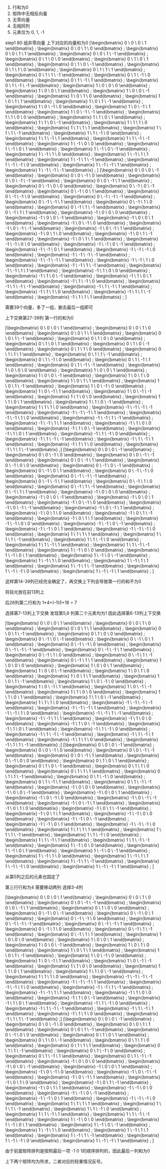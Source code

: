 1. 行和为0
2. 矩阵中无相反向量
3. 无零向量
4. 无相同列
5. 元素仅为 0, 1, -1

step1 80 组非零向量 上下对应的向量和为0
\[\begin{bmatrix}  0 \\  0 \\  0 \\  1 \end{bmatrix} \;
\begin{bmatrix}  0 \\  0 \\  1 \\  0 \end{bmatrix} \;
\begin{bmatrix}  0 \\  0 \\  1 \\  1 \end{bmatrix} \;
\begin{bmatrix}  0 \\  0 \\  1 \\ -1 \end{bmatrix} \;
\begin{bmatrix}  0 \\  1 \\  0 \\  0 \end{bmatrix} \;
\begin{bmatrix}  0 \\  1 \\  0 \\  1 \end{bmatrix} \;
\begin{bmatrix}  0 \\  1 \\  0 \\ -1 \end{bmatrix} \;
\begin{bmatrix}  0 \\  1 \\  1 \\  0 \end{bmatrix} \;
\begin{bmatrix}  0 \\  1 \\  1 \\  1 \end{bmatrix} \;
\begin{bmatrix}  0 \\  1 \\  1 \\ -1 \end{bmatrix} \;
\begin{bmatrix}  0 \\  1 \\ -1 \\  0 \end{bmatrix} \;
\begin{bmatrix}  0 \\  1 \\ -1 \\  1 \end{bmatrix} \;
\begin{bmatrix}  0 \\  1 \\ -1 \\ -1 \end{bmatrix} \;
\begin{bmatrix}  1 \\  0 \\  0 \\  0 \end{bmatrix} \;
\begin{bmatrix}  1 \\  0 \\  0 \\  1 \end{bmatrix} \;
\begin{bmatrix}  1 \\  0 \\  0 \\ -1 \end{bmatrix} \;
\begin{bmatrix}  1 \\  0 \\  1 \\  0 \end{bmatrix} \;
\begin{bmatrix}  1 \\  0 \\  1 \\  1 \end{bmatrix} \;
\begin{bmatrix}  1 \\  0 \\  1 \\ -1 \end{bmatrix} \;
\begin{bmatrix}  1 \\  0 \\ -1 \\  0 \end{bmatrix} \;
\begin{bmatrix}  1 \\  0 \\ -1 \\  1 \end{bmatrix} \;
\begin{bmatrix}  1 \\  0 \\ -1 \\ -1 \end{bmatrix} \;
\begin{bmatrix}  1 \\  1 \\  0 \\  0 \end{bmatrix} \;
\begin{bmatrix}  1 \\  1 \\  0 \\  1 \end{bmatrix} \;
\begin{bmatrix}  1 \\  1 \\  0 \\ -1 \end{bmatrix} \;
\begin{bmatrix}  1 \\  1 \\  1 \\  0 \end{bmatrix} \;
\begin{bmatrix}  1 \\  1 \\  1 \\  1 \end{bmatrix} \;
\begin{bmatrix}  1 \\  1 \\  1 \\ -1 \end{bmatrix} \;
\begin{bmatrix}  1 \\  1 \\ -1 \\  0 \end{bmatrix} \;
\begin{bmatrix}  1 \\  1 \\ -1 \\  1 \end{bmatrix} \;
\begin{bmatrix}  1 \\  1 \\ -1 \\ -1 \end{bmatrix} \;
\begin{bmatrix}  1 \\ -1 \\  0 \\  0 \end{bmatrix} \;
\begin{bmatrix}  1 \\ -1 \\  0 \\  1 \end{bmatrix} \;
\begin{bmatrix}  1 \\ -1 \\  0 \\ -1 \end{bmatrix} \;
\begin{bmatrix}  1 \\ -1 \\  1 \\  0 \end{bmatrix} \;
\begin{bmatrix}  1 \\ -1 \\  1 \\  1 \end{bmatrix} \;
\begin{bmatrix}  1 \\ -1 \\  1 \\ -1 \end{bmatrix} \;
\begin{bmatrix}  1 \\ -1 \\ -1 \\  0 \end{bmatrix} \;
\begin{bmatrix}  1 \\ -1 \\ -1 \\  1 \end{bmatrix} \;
\begin{bmatrix}  1 \\ -1 \\ -1 \\ -1 \end{bmatrix} \; \]
\[\begin{bmatrix}  0 \\  0 \\  0 \\ -1 \end{bmatrix} \;
\begin{bmatrix}  0 \\  0 \\ -1 \\  0 \end{bmatrix} \;
\begin{bmatrix}  0 \\  0 \\ -1 \\ -1 \end{bmatrix} \;
\begin{bmatrix}  0 \\  0 \\ -1 \\  1 \end{bmatrix} \;
\begin{bmatrix}  0 \\ -1 \\  0 \\  0 \end{bmatrix} \;
\begin{bmatrix}  0 \\ -1 \\  0 \\ -1 \end{bmatrix} \;
\begin{bmatrix}  0 \\ -1 \\  0 \\  1 \end{bmatrix} \;
\begin{bmatrix}  0 \\ -1 \\ -1 \\  0 \end{bmatrix} \;
\begin{bmatrix}  0 \\ -1 \\ -1 \\ -1 \end{bmatrix} \;
\begin{bmatrix}  0 \\ -1 \\ -1 \\  1 \end{bmatrix} \;
\begin{bmatrix}  0 \\ -1 \\  1 \\  0 \end{bmatrix} \;
\begin{bmatrix}  0 \\ -1 \\  1 \\ -1 \end{bmatrix} \;
\begin{bmatrix}  0 \\ -1 \\  1 \\  1 \end{bmatrix} \;
\begin{bmatrix} -1 \\  0 \\  0 \\  0 \end{bmatrix} \;
\begin{bmatrix} -1 \\  0 \\  0 \\ -1 \end{bmatrix} \;
\begin{bmatrix} -1 \\  0 \\  0 \\  1 \end{bmatrix} \;
\begin{bmatrix} -1 \\  0 \\ -1 \\  0 \end{bmatrix} \;
\begin{bmatrix} -1 \\  0 \\ -1 \\ -1 \end{bmatrix} \;
\begin{bmatrix} -1 \\  0 \\ -1 \\  1 \end{bmatrix} \;
\begin{bmatrix} -1 \\  0 \\  1 \\  0 \end{bmatrix} \;
\begin{bmatrix} -1 \\  0 \\  1 \\ -1 \end{bmatrix} \;
\begin{bmatrix} -1 \\  0 \\  1 \\  1 \end{bmatrix} \;
\begin{bmatrix} -1 \\ -1 \\  0 \\  0 \end{bmatrix} \;
\begin{bmatrix} -1 \\ -1 \\  0 \\ -1 \end{bmatrix} \;
\begin{bmatrix} -1 \\ -1 \\  0 \\  1 \end{bmatrix} \;
\begin{bmatrix} -1 \\ -1 \\ -1 \\  0 \end{bmatrix} \;
\begin{bmatrix} -1 \\ -1 \\ -1 \\ -1 \end{bmatrix} \;
\begin{bmatrix} -1 \\ -1 \\ -1 \\  1 \end{bmatrix} \;
\begin{bmatrix} -1 \\ -1 \\  1 \\  0 \end{bmatrix} \;
\begin{bmatrix} -1 \\ -1 \\  1 \\ -1 \end{bmatrix} \;
\begin{bmatrix} -1 \\ -1 \\  1 \\  1 \end{bmatrix} \;
\begin{bmatrix} -1 \\  1 \\  0 \\  0 \end{bmatrix} \;
\begin{bmatrix} -1 \\  1 \\  0 \\ -1 \end{bmatrix} \;
\begin{bmatrix} -1 \\  1 \\  0 \\  1 \end{bmatrix} \;
\begin{bmatrix} -1 \\  1 \\ -1 \\  0 \end{bmatrix} \;
\begin{bmatrix} -1 \\  1 \\ -1 \\ -1 \end{bmatrix} \;
\begin{bmatrix} -1 \\  1 \\ -1 \\  1 \end{bmatrix} \;
\begin{bmatrix} -1 \\  1 \\  1 \\  0 \end{bmatrix} \;
\begin{bmatrix} -1 \\  1 \\  1 \\ -1 \end{bmatrix} \;
\begin{bmatrix} -1 \\  1 \\  1 \\  1 \end{bmatrix} \; \]

需要39个向量，多了一组，删去最后一组即可















上下交换第27-39列 第一行的和为0

\[\begin{bmatrix}  0 \\  0 \\  0 \\  1 \end{bmatrix} \;
\begin{bmatrix}  0 \\  0 \\  1 \\  0 \end{bmatrix} \;
\begin{bmatrix}  0 \\  0 \\  1 \\  1 \end{bmatrix} \;
\begin{bmatrix}  0 \\  0 \\  1 \\ -1 \end{bmatrix} \;
\begin{bmatrix}  0 \\  1 \\  0 \\  0 \end{bmatrix} \;
\begin{bmatrix}  0 \\  1 \\  0 \\  1 \end{bmatrix} \;
\begin{bmatrix}  0 \\  1 \\  0 \\ -1 \end{bmatrix} \;
\begin{bmatrix}  0 \\  1 \\  1 \\  0 \end{bmatrix} \;
\begin{bmatrix}  0 \\  1 \\  1 \\  1 \end{bmatrix} \;
\begin{bmatrix}  0 \\  1 \\  1 \\ -1 \end{bmatrix} \;
\begin{bmatrix}  0 \\  1 \\ -1 \\  0 \end{bmatrix} \;
\begin{bmatrix}  0 \\  1 \\ -1 \\  1 \end{bmatrix} \;
\begin{bmatrix}  0 \\  1 \\ -1 \\ -1 \end{bmatrix} \;
\begin{bmatrix}  1 \\  0 \\  0 \\  0 \end{bmatrix} \;
\begin{bmatrix}  1 \\  0 \\  0 \\  1 \end{bmatrix} \;
\begin{bmatrix}  1 \\  0 \\  0 \\ -1 \end{bmatrix} \;
\begin{bmatrix}  1 \\  0 \\  1 \\  0 \end{bmatrix} \;
\begin{bmatrix}  1 \\  0 \\  1 \\  1 \end{bmatrix} \;
\begin{bmatrix}  1 \\  0 \\  1 \\ -1 \end{bmatrix} \;
\begin{bmatrix}  1 \\  0 \\ -1 \\  0 \end{bmatrix} \;
\begin{bmatrix}  1 \\  0 \\ -1 \\  1 \end{bmatrix} \;
\begin{bmatrix}  1 \\  0 \\ -1 \\ -1 \end{bmatrix} \;
\begin{bmatrix}  1 \\  1 \\  0 \\  0 \end{bmatrix} \;
\begin{bmatrix}  1 \\  1 \\  0 \\  1 \end{bmatrix} \;
\begin{bmatrix}  1 \\  1 \\  0 \\ -1 \end{bmatrix} \;
\begin{bmatrix}  1 \\  1 \\  1 \\  0 \end{bmatrix} \;
\begin{bmatrix} -1 \\ -1 \\ -1 \\ -1 \end{bmatrix} \;
\begin{bmatrix} -1 \\ -1 \\ -1 \\  1 \end{bmatrix} \;
\begin{bmatrix} -1 \\ -1 \\  1 \\  0 \end{bmatrix} \;
\begin{bmatrix} -1 \\ -1 \\  1 \\ -1 \end{bmatrix} \;
\begin{bmatrix} -1 \\ -1 \\  1 \\  1 \end{bmatrix} \;
\begin{bmatrix} -1 \\  1 \\  0 \\  0 \end{bmatrix} \;
\begin{bmatrix} -1 \\  1 \\  0 \\ -1 \end{bmatrix} \;
\begin{bmatrix} -1 \\  1 \\  0 \\  1 \end{bmatrix} \;
\begin{bmatrix} -1 \\  1 \\ -1 \\  0 \end{bmatrix} \;
\begin{bmatrix} -1 \\  1 \\ -1 \\ -1 \end{bmatrix} \;
\begin{bmatrix} -1 \\  1 \\ -1 \\  1 \end{bmatrix} \;
\begin{bmatrix} -1 \\  1 \\  1 \\  0 \end{bmatrix} \;
\begin{bmatrix} -1 \\  1 \\  1 \\ -1 \end{bmatrix} \;\]
\[\begin{bmatrix}  0 \\  0 \\  0 \\ -1 \end{bmatrix} \;
\begin{bmatrix}  0 \\  0 \\ -1 \\  0 \end{bmatrix} \;
\begin{bmatrix}  0 \\  0 \\ -1 \\ -1 \end{bmatrix} \;
\begin{bmatrix}  0 \\  0 \\ -1 \\  1 \end{bmatrix} \;
\begin{bmatrix}  0 \\ -1 \\  0 \\  0 \end{bmatrix} \;
\begin{bmatrix}  0 \\ -1 \\  0 \\ -1 \end{bmatrix} \;
\begin{bmatrix}  0 \\ -1 \\  0 \\  1 \end{bmatrix} \;
\begin{bmatrix}  0 \\ -1 \\ -1 \\  0 \end{bmatrix} \;
\begin{bmatrix}  0 \\ -1 \\ -1 \\ -1 \end{bmatrix} \;
\begin{bmatrix}  0 \\ -1 \\ -1 \\  1 \end{bmatrix} \;
\begin{bmatrix}  0 \\ -1 \\  1 \\  0 \end{bmatrix} \;
\begin{bmatrix}  0 \\ -1 \\  1 \\ -1 \end{bmatrix} \;
\begin{bmatrix}  0 \\ -1 \\  1 \\  1 \end{bmatrix} \;
\begin{bmatrix} -1 \\  0 \\  0 \\  0 \end{bmatrix} \;
\begin{bmatrix} -1 \\  0 \\  0 \\ -1 \end{bmatrix} \;
\begin{bmatrix} -1 \\  0 \\  0 \\  1 \end{bmatrix} \;
\begin{bmatrix} -1 \\  0 \\ -1 \\  0 \end{bmatrix} \;
\begin{bmatrix} -1 \\  0 \\ -1 \\ -1 \end{bmatrix} \;
\begin{bmatrix} -1 \\  0 \\ -1 \\  1 \end{bmatrix} \;
\begin{bmatrix} -1 \\  0 \\  1 \\  0 \end{bmatrix} \;
\begin{bmatrix} -1 \\  0 \\  1 \\ -1 \end{bmatrix} \;
\begin{bmatrix} -1 \\  0 \\  1 \\  1 \end{bmatrix} \;
\begin{bmatrix} -1 \\ -1 \\  0 \\  0 \end{bmatrix} \;
\begin{bmatrix} -1 \\ -1 \\  0 \\ -1 \end{bmatrix} \;
\begin{bmatrix} -1 \\ -1 \\  0 \\  1 \end{bmatrix} \;
\begin{bmatrix} -1 \\ -1 \\ -1 \\  0 \end{bmatrix} \;
\begin{bmatrix}  1 \\  1 \\  1 \\  1 \end{bmatrix} \;
\begin{bmatrix}  1 \\  1 \\  1 \\ -1 \end{bmatrix} \;
\begin{bmatrix}  1 \\  1 \\ -1 \\  0 \end{bmatrix} \;
\begin{bmatrix}  1 \\  1 \\ -1 \\  1 \end{bmatrix} \;
\begin{bmatrix}  1 \\  1 \\ -1 \\ -1 \end{bmatrix} \;
\begin{bmatrix}  1 \\ -1 \\  0 \\  0 \end{bmatrix} \;
\begin{bmatrix}  1 \\ -1 \\  0 \\  1 \end{bmatrix} \;
\begin{bmatrix}  1 \\ -1 \\  0 \\ -1 \end{bmatrix} \;
\begin{bmatrix}  1 \\ -1 \\  1 \\  0 \end{bmatrix} \;
\begin{bmatrix}  1 \\ -1 \\  1 \\  1 \end{bmatrix} \;
\begin{bmatrix}  1 \\ -1 \\  1 \\ -1 \end{bmatrix} \;
\begin{bmatrix}  1 \\ -1 \\ -1 \\  0 \end{bmatrix} \;
\begin{bmatrix}  1 \\ -1 \\ -1 \\  1 \end{bmatrix} \; \]

这样第14-39列已经完全确定了，再交换上下列会导致第一行的和不为0

将目光放在前13列上

后26列第二行和为 1*4+(-1)*5+1*8 = 7

选择第7-13列上下交换
发现第5,6 列第二个元素均为1
因此选择第6-13列上下交换






\[\begin{bmatrix}  0 \\  0 \\  0 \\  1 \end{bmatrix} \;
\begin{bmatrix}  0 \\  0 \\  1 \\  0 \end{bmatrix} \;
\begin{bmatrix}  0 \\  0 \\  1 \\  1 \end{bmatrix} \;
\begin{bmatrix}  0 \\  0 \\  1 \\ -1 \end{bmatrix} \;
\begin{bmatrix}  0 \\  1 \\  0 \\  0 \end{bmatrix} \;
\begin{bmatrix}  0 \\ -1 \\  0 \\ -1 \end{bmatrix} \;
\begin{bmatrix}  0 \\ -1 \\  0 \\  1 \end{bmatrix} \;
\begin{bmatrix}  0 \\ -1 \\ -1 \\  0 \end{bmatrix} \;
\begin{bmatrix}  0 \\ -1 \\ -1 \\ -1 \end{bmatrix} \;
\begin{bmatrix}  0 \\ -1 \\ -1 \\  1 \end{bmatrix} \;
\begin{bmatrix}  0 \\ -1 \\  1 \\  0 \end{bmatrix} \;
\begin{bmatrix}  0 \\ -1 \\  1 \\ -1 \end{bmatrix} \;
\begin{bmatrix}  0 \\ -1 \\  1 \\  1 \end{bmatrix} \;
\begin{bmatrix}  1 \\  0 \\  0 \\  0 \end{bmatrix} \;
\begin{bmatrix}  1 \\  0 \\  0 \\  1 \end{bmatrix} \;
\begin{bmatrix}  1 \\  0 \\  0 \\ -1 \end{bmatrix} \;
\begin{bmatrix}  1 \\  0 \\  1 \\  0 \end{bmatrix} \;
\begin{bmatrix}  1 \\  0 \\  1 \\  1 \end{bmatrix} \;
\begin{bmatrix}  1 \\  0 \\  1 \\ -1 \end{bmatrix} \;
\begin{bmatrix}  1 \\  0 \\ -1 \\  0 \end{bmatrix} \;
\begin{bmatrix}  1 \\  0 \\ -1 \\  1 \end{bmatrix} \;
\begin{bmatrix}  1 \\  0 \\ -1 \\ -1 \end{bmatrix} \;
\begin{bmatrix}  1 \\  1 \\  0 \\  0 \end{bmatrix} \;
\begin{bmatrix}  1 \\  1 \\  0 \\  1 \end{bmatrix} \;
\begin{bmatrix}  1 \\  1 \\  0 \\ -1 \end{bmatrix} \;
\begin{bmatrix}  1 \\  1 \\  1 \\  0 \end{bmatrix} \;
\begin{bmatrix} -1 \\ -1 \\ -1 \\ -1 \end{bmatrix} \;
\begin{bmatrix} -1 \\ -1 \\ -1 \\  1 \end{bmatrix} \;
\begin{bmatrix} -1 \\ -1 \\  1 \\  0 \end{bmatrix} \;
\begin{bmatrix} -1 \\ -1 \\  1 \\ -1 \end{bmatrix} \;
\begin{bmatrix} -1 \\ -1 \\  1 \\  1 \end{bmatrix} \;
\begin{bmatrix} -1 \\  1 \\  0 \\  0 \end{bmatrix} \;
\begin{bmatrix} -1 \\  1 \\  0 \\ -1 \end{bmatrix} \;
\begin{bmatrix} -1 \\  1 \\  0 \\  1 \end{bmatrix} \;
\begin{bmatrix} -1 \\  1 \\ -1 \\  0 \end{bmatrix} \;
\begin{bmatrix} -1 \\  1 \\ -1 \\ -1 \end{bmatrix} \;
\begin{bmatrix} -1 \\  1 \\ -1 \\  1 \end{bmatrix} \;
\begin{bmatrix} -1 \\  1 \\  1 \\  0 \end{bmatrix} \;
\begin{bmatrix} -1 \\  1 \\  1 \\ -1 \end{bmatrix} \;\]
\[\begin{bmatrix}  0 \\  0 \\  0 \\ -1 \end{bmatrix} \;
\begin{bmatrix}  0 \\  0 \\ -1 \\  0 \end{bmatrix} \;
\begin{bmatrix}  0 \\  0 \\ -1 \\ -1 \end{bmatrix} \;
\begin{bmatrix}  0 \\  0 \\ -1 \\  1 \end{bmatrix} \;
\begin{bmatrix}  0 \\ -1 \\  0 \\  0 \end{bmatrix} \;
\begin{bmatrix}  0 \\  1 \\  0 \\  1 \end{bmatrix} \;
\begin{bmatrix}  0 \\  1 \\  0 \\ -1 \end{bmatrix} \;
\begin{bmatrix}  0 \\  1 \\  1 \\  0 \end{bmatrix} \;
\begin{bmatrix}  0 \\  1 \\  1 \\  1 \end{bmatrix} \;
\begin{bmatrix}  0 \\  1 \\  1 \\ -1 \end{bmatrix} \;
\begin{bmatrix}  0 \\  1 \\ -1 \\  0 \end{bmatrix} \;
\begin{bmatrix}  0 \\  1 \\ -1 \\  1 \end{bmatrix} \;
\begin{bmatrix}  0 \\  1 \\ -1 \\ -1 \end{bmatrix} \;
\begin{bmatrix} -1 \\  0 \\  0 \\  0 \end{bmatrix} \;
\begin{bmatrix} -1 \\  0 \\  0 \\ -1 \end{bmatrix} \;
\begin{bmatrix} -1 \\  0 \\  0 \\  1 \end{bmatrix} \;
\begin{bmatrix} -1 \\  0 \\ -1 \\  0 \end{bmatrix} \;
\begin{bmatrix} -1 \\  0 \\ -1 \\ -1 \end{bmatrix} \;
\begin{bmatrix} -1 \\  0 \\ -1 \\  1 \end{bmatrix} \;
\begin{bmatrix} -1 \\  0 \\  1 \\  0 \end{bmatrix} \;
\begin{bmatrix} -1 \\  0 \\  1 \\ -1 \end{bmatrix} \;
\begin{bmatrix} -1 \\  0 \\  1 \\  1 \end{bmatrix} \;
\begin{bmatrix} -1 \\ -1 \\  0 \\  0 \end{bmatrix} \;
\begin{bmatrix} -1 \\ -1 \\  0 \\ -1 \end{bmatrix} \;
\begin{bmatrix} -1 \\ -1 \\  0 \\  1 \end{bmatrix} \;
\begin{bmatrix} -1 \\ -1 \\ -1 \\  0 \end{bmatrix} \;
\begin{bmatrix}  1 \\  1 \\  1 \\  1 \end{bmatrix} \;
\begin{bmatrix}  1 \\  1 \\  1 \\ -1 \end{bmatrix} \;
\begin{bmatrix}  1 \\  1 \\ -1 \\  0 \end{bmatrix} \;
\begin{bmatrix}  1 \\  1 \\ -1 \\  1 \end{bmatrix} \;
\begin{bmatrix}  1 \\  1 \\ -1 \\ -1 \end{bmatrix} \;
\begin{bmatrix}  1 \\ -1 \\  0 \\  0 \end{bmatrix} \;
\begin{bmatrix}  1 \\ -1 \\  0 \\  1 \end{bmatrix} \;
\begin{bmatrix}  1 \\ -1 \\  0 \\ -1 \end{bmatrix} \;
\begin{bmatrix}  1 \\ -1 \\  1 \\  0 \end{bmatrix} \;
\begin{bmatrix}  1 \\ -1 \\  1 \\  1 \end{bmatrix} \;
\begin{bmatrix}  1 \\ -1 \\  1 \\ -1 \end{bmatrix} \;
\begin{bmatrix}  1 \\ -1 \\ -1 \\  0 \end{bmatrix} \;
\begin{bmatrix}  1 \\ -1 \\ -1 \\  1 \end{bmatrix} \; \]

从第5列之后的元素也固定了

第三行行和为4 需要移动两列 选择3-4列


















\[\begin{bmatrix}  0 \\  0 \\  0 \\  1 \end{bmatrix} \;
\begin{bmatrix}  0 \\  0 \\  1 \\  0 \end{bmatrix} \;
\begin{bmatrix}  0 \\  0 \\ -1 \\ -1 \end{bmatrix} \;
\begin{bmatrix}  0 \\  0 \\ -1 \\  1 \end{bmatrix} \;
\begin{bmatrix}  0 \\  1 \\  0 \\  0 \end{bmatrix} \;
\begin{bmatrix}  0 \\ -1 \\  0 \\ -1 \end{bmatrix} \;
\begin{bmatrix}  0 \\ -1 \\  0 \\  1 \end{bmatrix} \;
\begin{bmatrix}  0 \\ -1 \\ -1 \\  0 \end{bmatrix} \;
\begin{bmatrix}  0 \\ -1 \\ -1 \\ -1 \end{bmatrix} \;
\begin{bmatrix}  0 \\ -1 \\ -1 \\  1 \end{bmatrix} \;
\begin{bmatrix}  0 \\ -1 \\  1 \\  0 \end{bmatrix} \;
\begin{bmatrix}  0 \\ -1 \\  1 \\ -1 \end{bmatrix} \;
\begin{bmatrix}  0 \\ -1 \\  1 \\  1 \end{bmatrix} \;
\begin{bmatrix}  1 \\  0 \\  0 \\  0 \end{bmatrix} \;
\begin{bmatrix}  1 \\  0 \\  0 \\  1 \end{bmatrix} \;
\begin{bmatrix}  1 \\  0 \\  0 \\ -1 \end{bmatrix} \;
\begin{bmatrix}  1 \\  0 \\  1 \\  0 \end{bmatrix} \;
\begin{bmatrix}  1 \\  0 \\  1 \\  1 \end{bmatrix} \;
\begin{bmatrix}  1 \\  0 \\  1 \\ -1 \end{bmatrix} \;
\begin{bmatrix}  1 \\  0 \\ -1 \\  0 \end{bmatrix} \;
\begin{bmatrix}  1 \\  0 \\ -1 \\  1 \end{bmatrix} \;
\begin{bmatrix}  1 \\  0 \\ -1 \\ -1 \end{bmatrix} \;
\begin{bmatrix}  1 \\  1 \\  0 \\  0 \end{bmatrix} \;
\begin{bmatrix}  1 \\  1 \\  0 \\  1 \end{bmatrix} \;
\begin{bmatrix}  1 \\  1 \\  0 \\ -1 \end{bmatrix} \;
\begin{bmatrix}  1 \\  1 \\  1 \\  0 \end{bmatrix} \;
\begin{bmatrix} -1 \\ -1 \\ -1 \\ -1 \end{bmatrix} \;
\begin{bmatrix} -1 \\ -1 \\ -1 \\  1 \end{bmatrix} \;
\begin{bmatrix} -1 \\ -1 \\  1 \\  0 \end{bmatrix} \;
\begin{bmatrix} -1 \\ -1 \\  1 \\ -1 \end{bmatrix} \;
\begin{bmatrix} -1 \\ -1 \\  1 \\  1 \end{bmatrix} \;
\begin{bmatrix} -1 \\  1 \\  0 \\  0 \end{bmatrix} \;
\begin{bmatrix} -1 \\  1 \\  0 \\ -1 \end{bmatrix} \;
\begin{bmatrix} -1 \\  1 \\  0 \\  1 \end{bmatrix} \;
\begin{bmatrix} -1 \\  1 \\ -1 \\  0 \end{bmatrix} \;
\begin{bmatrix} -1 \\  1 \\ -1 \\ -1 \end{bmatrix} \;
\begin{bmatrix} -1 \\  1 \\ -1 \\  1 \end{bmatrix} \;
\begin{bmatrix} -1 \\  1 \\  1 \\  0 \end{bmatrix} \;
\begin{bmatrix} -1 \\  1 \\  1 \\ -1 \end{bmatrix} \;\]
\[\begin{bmatrix}  0 \\  0 \\  0 \\ -1 \end{bmatrix} \;
\begin{bmatrix}  0 \\  0 \\ -1 \\  0 \end{bmatrix} \;
\begin{bmatrix}  0 \\  0 \\  1 \\  1 \end{bmatrix} \;
\begin{bmatrix}  0 \\  0 \\  1 \\ -1 \end{bmatrix} \;
\begin{bmatrix}  0 \\ -1 \\  0 \\  0 \end{bmatrix} \;
\begin{bmatrix}  0 \\  1 \\  0 \\  1 \end{bmatrix} \;
\begin{bmatrix}  0 \\  1 \\  0 \\ -1 \end{bmatrix} \;
\begin{bmatrix}  0 \\  1 \\  1 \\  0 \end{bmatrix} \;
\begin{bmatrix}  0 \\  1 \\  1 \\  1 \end{bmatrix} \;
\begin{bmatrix}  0 \\  1 \\  1 \\ -1 \end{bmatrix} \;
\begin{bmatrix}  0 \\  1 \\ -1 \\  0 \end{bmatrix} \;
\begin{bmatrix}  0 \\  1 \\ -1 \\  1 \end{bmatrix} \;
\begin{bmatrix}  0 \\  1 \\ -1 \\ -1 \end{bmatrix} \;
\begin{bmatrix} -1 \\  0 \\  0 \\  0 \end{bmatrix} \;
\begin{bmatrix} -1 \\  0 \\  0 \\ -1 \end{bmatrix} \;
\begin{bmatrix} -1 \\  0 \\  0 \\  1 \end{bmatrix} \;
\begin{bmatrix} -1 \\  0 \\ -1 \\  0 \end{bmatrix} \;
\begin{bmatrix} -1 \\  0 \\ -1 \\ -1 \end{bmatrix} \;
\begin{bmatrix} -1 \\  0 \\ -1 \\  1 \end{bmatrix} \;
\begin{bmatrix} -1 \\  0 \\  1 \\  0 \end{bmatrix} \;
\begin{bmatrix} -1 \\  0 \\  1 \\ -1 \end{bmatrix} \;
\begin{bmatrix} -1 \\  0 \\  1 \\  1 \end{bmatrix} \;
\begin{bmatrix} -1 \\ -1 \\  0 \\  0 \end{bmatrix} \;
\begin{bmatrix} -1 \\ -1 \\  0 \\ -1 \end{bmatrix} \;
\begin{bmatrix} -1 \\ -1 \\  0 \\  1 \end{bmatrix} \;
\begin{bmatrix} -1 \\ -1 \\ -1 \\  0 \end{bmatrix} \;
\begin{bmatrix}  1 \\  1 \\  1 \\  1 \end{bmatrix} \;
\begin{bmatrix}  1 \\  1 \\  1 \\ -1 \end{bmatrix} \;
\begin{bmatrix}  1 \\  1 \\ -1 \\  0 \end{bmatrix} \;
\begin{bmatrix}  1 \\  1 \\ -1 \\  1 \end{bmatrix} \;
\begin{bmatrix}  1 \\  1 \\ -1 \\ -1 \end{bmatrix} \;
\begin{bmatrix}  1 \\ -1 \\  0 \\  0 \end{bmatrix} \;
\begin{bmatrix}  1 \\ -1 \\  0 \\  1 \end{bmatrix} \;
\begin{bmatrix}  1 \\ -1 \\  0 \\ -1 \end{bmatrix} \;
\begin{bmatrix}  1 \\ -1 \\  1 \\  0 \end{bmatrix} \;
\begin{bmatrix}  1 \\ -1 \\  1 \\  1 \end{bmatrix} \;
\begin{bmatrix}  1 \\ -1 \\  1 \\ -1 \end{bmatrix} \;
\begin{bmatrix}  1 \\ -1 \\ -1 \\  0 \end{bmatrix} \;
\begin{bmatrix}  1 \\ -1 \\ -1 \\  1 \end{bmatrix} \; \]


由于前面矩阵排列是按照最后一项 -1 0 1的顺序排列的，因此最后一列和为0

上下两个矩阵均为所求，二者对应的轻重情况反号。